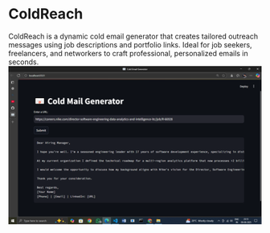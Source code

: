 # ColdReach
ColdReach is a dynamic cold email generator that creates tailored outreach messages using job descriptions and portfolio links. Ideal for job seekers, freelancers, and networkers to craft professional, personalized emails in seconds.
![ColdReach Screenshot](https://github.com/Sudip-8345/ColdReach/blob/00c87f6663cf45af6f9a9fe01522968225bd783d/Image/Screenshot%20(11).png?raw=true)
